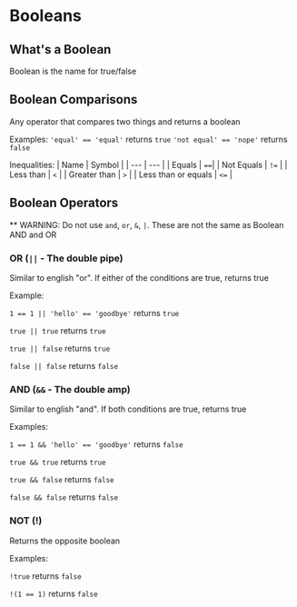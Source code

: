 # Booleans

## What's a Boolean
Boolean is the name for true/false

## Boolean Comparisons
Any operator that compares two things and returns a boolean

Examples:
`'equal' == 'equal'` returns `true`
`'not equal' == 'nope'` returns `false`

Inequalities:
| Name | Symbol |
| --- | --- |
| Equals | `==`|
| Not Equals | `!=` |
| Less than | `<` |
| Greater than | `>` |
| Less than or equals | `<=` |

## Boolean Operators

** WARNING: Do not use `and`, `or`, `&`, `|`.  These are not the same as Boolean AND and OR

### OR (`||` - The double pipe)
Similar to english "or".  If either of the conditions are true, returns true

Example:

`1 == 1 || 'hello' == 'goodbye'` returns `true`

`true || true` returns `true`

`true || false` returns `true`

`false || false` returns `false`

### AND (`&&` - The double amp)
Similar to english "and".  If both conditions are true, returns true

Examples:

`1 == 1 && 'hello' == 'goodbye'` returns `false`

`true && true` returns `true`

`true && false` returns `false`

`false && false` returns `false`

### NOT (!)
Returns the opposite boolean

Examples:

`!true` returns `false`

`!(1 == 1)` returns `false`






